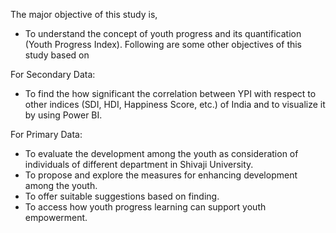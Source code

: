 The major objective of this study is, 
* To understand the concept of youth progress and its quantification  
(Youth Progress Index). 
Following are some other objectives of this study based on 
 
For Secondary Data: 
* To find the how significant the correlation between YPI with respect to other 
indices (SDI, HDI, Happiness Score, etc.) of India and to visualize it by 
using Power BI. 
 
For Primary Data: 
* To evaluate the development among the youth as consideration of 
individuals of different department in Shivaji University. 
* To propose and explore the measures for enhancing development among the 
youth. 
* To offer suitable suggestions based on finding. 
* To access how youth progress learning can support youth empowerment. 
